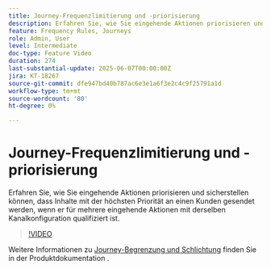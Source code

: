 ```yaml
---
title: Journey-Frequenzlimitierung und -priorisierung
description: Erfahren Sie, wie Sie eingehende Aktionen priorisieren und sicherstellen können, dass Inhalte mit der höchsten Priorität an einen Kunden gesendet werden, wenn er für mehrere eingehende Aktionen mit derselben Kanalkonfiguration qualifiziert ist.
feature: Frequency Rules, Journeys
role: Admin, User
level: Intermediate
doc-type: Feature Video
duration: 274
last-substantial-update: 2025-06-07T00:00:00Z
jira: KT-18267
source-git-commit: dfe947bd40b787ac6e3e1a6f3e2c4c9f25791a1d
workflow-type: tm+mt
source-wordcount: '80'
ht-degree: 0%

---
```



# Journey-Frequenzlimitierung und -priorisierung

Erfahren Sie, wie Sie eingehende Aktionen priorisieren und sicherstellen können, dass Inhalte mit der höchsten Priorität an einen Kunden gesendet werden, wenn er für mehrere eingehende Aktionen mit derselben Kanalkonfiguration qualifiziert ist.

>[!VIDEO](https://video.tv.adobe.com/v/3435530/?learn=on&enablevpops)

Weitere Informationen zu [Journey-Begrenzung und Schlichtung](https://experienceleague.adobe.com/en/docs/journey-optimizer/using/conflict-prioritization/capping-rules/journey-capping) finden Sie in der Produktdokumentation .
